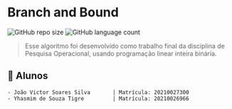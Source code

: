 # Branch and Bound

![GitHub repo size](https://img.shields.io/github/repo-size/iuricode/README-template?style=for-the-badge)
![GitHub language count](https://img.shields.io/github/languages/count/iuricode/README-template?style=for-the-badge)


> Esse algoritmo foi desenvolvido como trabalho final da disciplina de Pesquisa Operacional, usando programação linear inteira binária.

## 🤝 Alunos

    - João Victor Soares Silva       | Matrícula: 20210027300 
    - Yhasmim de Souza Tigre         | Matrícula: 20210026966

